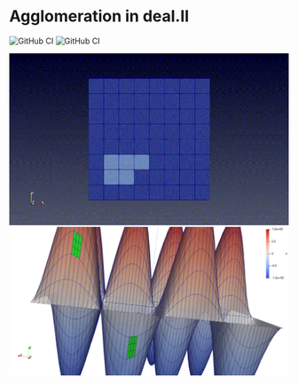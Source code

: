 # Agglomeration in deal.II

![GitHub CI](https://github.com/fdrmrc/AggloDeal/actions/workflows/tests.yml/badge.svg)
![GitHub CI](https://github.com/fdrmrc/AggloDeal/actions/workflows/indentation.yml/badge.svg)

![Screenshot](logo.gif)
![Screenshot](/examples/agglomerated_poisson_sipdg.png)

